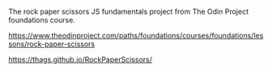 The rock paper scissors JS fundamentals project from The Odin Project foundations course. 

https://www.theodinproject.com/paths/foundations/courses/foundations/lessons/rock-paper-scissors

https://thags.github.io/RockPaperScissors/
